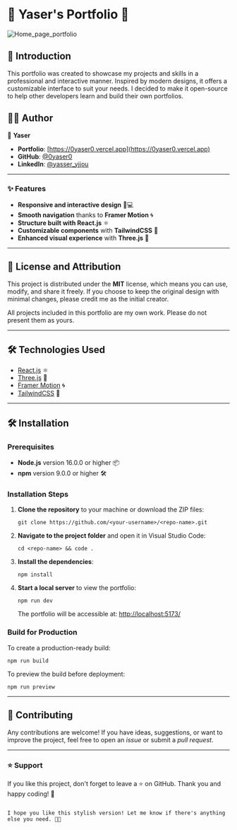 # 🌟 Yaser's Portfolio 🌟

![Home_page_portfolio](https://github.com/user-attachments/assets/c86f51dc-9d46-45d1-b814-c2bf422931b7)

## 🚀 Introduction

This portfolio was created to showcase my projects and skills in a professional and interactive manner. Inspired by modern designs, it offers a customizable interface to suit your needs. I decided to make it open-source to help other developers learn and build their own portfolios.

## 🧑‍💻 Author

👤 **Yaser**

- **Portfolio**: [https://0yaser0.vercel.app](https://0yaser0.vercel.app)
- **GitHub**: [@0yaser0](https://github.com/0yaser0)
- **LinkedIn**: [@yasser_yjjou](https://www.linkedin.com/in/yasser-yjjou-8a60a12b4/)

---

### ✨ Features
- **Responsive and interactive design** 📱💻
- **Smooth navigation** thanks to **Framer Motion** 🌀
- **Structure built with React.js** ⚛️
- **Customizable components** with **TailwindCSS** 🎨
- **Enhanced visual experience** with **Three.js** 🎥

---

## 📜 License and Attribution

This project is distributed under the **MIT** license, which means you can use, modify, and share it freely. If you choose to keep the original design with minimal changes, please credit me as the initial creator.

All projects included in this portfolio are my own work. Please do not present them as yours.

---

## 🛠️ Technologies Used

- [React.js](https://reactjs.org/) ⚛️
- [Three.js](https://threejs.org/) 🎥
- [Framer Motion](https://www.framer.com/motion/) 🌀
- [TailwindCSS](https://tailwindcss.com/) 🎨

---

## 🛠️ Installation

### Prerequisites
- **Node.js** version 16.0.0 or higher 📦
- **npm** version 9.0.0 or higher 🛠️

### Installation Steps

1. **Clone the repository** to your machine or download the ZIP files:
   ```
   git clone https://github.com/<your-username>/<repo-name>.git
   ```
2. **Navigate to the project folder** and open it in Visual Studio Code:
   ```
   cd <repo-name> && code .
   ```

3. **Install the dependencies**:
   ```
   npm install
   ```

4. **Start a local server** to view the portfolio:
   ```
   npm run dev
   ```
   The portfolio will be accessible at: [http://localhost:5173/](http://localhost:5173/)

### Build for Production
To create a production-ready build:
```
npm run build
```

To preview the build before deployment:
```
npm run preview
```

---

## 🤝 Contributing

Any contributions are welcome! If you have ideas, suggestions, or want to improve the project, feel free to open an *issue* or submit a *pull request*.

---

### ⭐ Support

If you like this project, don't forget to leave a ⭐ on GitHub. Thank you and happy coding! 🚀
```

I hope you like this stylish version! Let me know if there's anything else you need. 🌟✨
